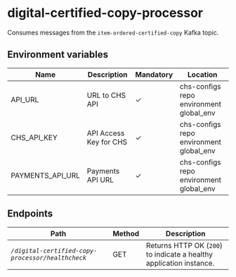 # digital-certified-copy-processor
Consumes messages from the `item-ordered-certified-copy` Kafka topic.

## Environment variables

| Name                      | Description                                  | Mandatory | Location                                |
|---------------------------|----------------------------------------------|-----------|-----------------------------------------|
| API_URL                   | URL to CHS API                               | ✓         | chs-configs repo environment global_env |
| CHS_API_KEY               | API Access Key for CHS                       | ✓         | chs-configs repo environment global_env |
| PAYMENTS_API_URL          | Payments API URL                             | ✓         | chs-configs repo environment global_env |

## Endpoints

| Path                                              | Method | Description                                                         |
|---------------------------------------------------|--------|---------------------------------------------------------------------|
| *`/digital-certified-copy-processor/healthcheck`* | GET    | Returns HTTP OK (`200`) to indicate a healthy application instance. |
